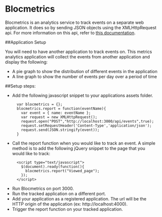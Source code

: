 # Blocmetrics
Blocmetrics is an analytics service to track events on a separate web application. It does so by sending JSON objects using the XMLHttpRequest api. For more information on this api, refer to [this documentation](https://developer.mozilla.org/en-US/docs/Web/API/XMLHttpRequest).

##Application Setup

You will need to have another application to track events on. This metrics analytics application will collect the events from another application and display the following:

* A pie graph to show the distribution of different events in the application
* A line graph to show the number of events per day over a period of time

##Setup steps:

* Add the following javascript snippet to your applications assets folder.
  ```
    var blocmetrics = {};
    blocmetrics.report = function(eventName){
      var event = { name: eventName };
      var request = new XMLHttpRequest();
      request.open("POST","http://localhost:3000/api/events",true);
      request.setRequestHeader('Content-Type','application/json');
      request.send(JSON.stringify(event));
    }
  ```  
* Call the report function when you would like to track an event. A simple method is to add the following jQuery snippet to the page that you would like to track:
  ```
    <script type="text/javascript">
      $(document).ready(function(){
        blocmetrics.report("Viewed_page");
      });
    </script>
  ```
* Run Blocmetrics on port 3000.
* Run the tracked application on a different port.
* Add your application as a registered application. The url will be the HTTP origin of the application (ex: http://localhost:4000).
* Trigger the report function on your tracked application.

